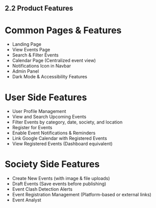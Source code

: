 ## 2.2 Product Features

# Common Pages & Features

- Landing Page
- View Events Page
- Search & Filter Events
- Calendar Page (Centralized event view)
- Notifications Icon in Navbar
- Admin Panel
- Dark Mode & Accessibility Features

# User Side Features

- User Profile Management
- View and Search Upcoming Events
- Filter Events by category, date, society, and location
- Register for Events
- Enable Event Notifications & Reminders
- Link Google Calendar with Registered Events
- View Registered Events (Dashboard equivalent)

# Society Side Features

- Create New Events (with image & file uploads)
- Draft Events (Save events before publishing)
- Event Clash Detection Alerts
- Event Registration Management (Platform-based or external links)
- Event Analyst
